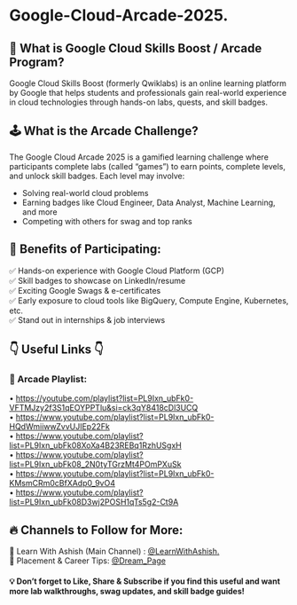 # Google-Cloud-Arcade-2025.


## 🧠 What is Google Cloud Skills Boost / Arcade Program?

Google Cloud Skills Boost (formerly Qwiklabs) is an online learning platform by Google that helps students and professionals gain real-world experience in cloud technologies through hands-on labs, quests, and skill badges.


## 🕹️ What is the Arcade Challenge?

The Google Cloud Arcade 2025 is a gamified learning challenge where participants complete labs (called “games”) to earn points, complete levels, and unlock skill badges. Each level may involve:
-   Solving real-world cloud problems
-   Earning badges like Cloud Engineer, Data Analyst, Machine Learning, and more
-   Competing with others for swag and top ranks


## 🎁 Benefits of Participating:
✅ Hands-on experience with Google Cloud Platform (GCP) <br>
✅ Skill badges to showcase on LinkedIn/resume <br>
✅ Exciting Google Swags & e-certificates <br>
✅ Early exposure to cloud tools like BigQuery, Compute Engine, Kubernetes, etc. <br>
✅ Stand out in internships & job interviews


## 👇 Useful Links 👇
### 📌 Arcade Playlist: 
• https://youtube.com/playlist?list=PL9Ixn_ubFk0-VFTMJzy2f3S1qEOYPPTlu&si=ck3qY8418cDl3UCQ  <br>
• https://www.youtube.com/playlist?list=PL9Ixn_ubFk0-HQdWmiiwwZvvUJIEp22Fk   <br>
• https://www.youtube.com/playlist?list=PL9Ixn_ubFk08XoXa4B23REBq1RzhUSgxH   <br>
• https://www.youtube.com/playlist?list=PL9Ixn_ubFk08_2N0tyTGrzMt4POmPXuSk   <br>
• https://www.youtube.com/playlist?list=PL9Ixn_ubFk0-KMsmCRm0cBfXAdp0_9vO4   <br>
• https://www.youtube.com/playlist?list=PL9Ixn_ubFk08D3wj2POSH1qTs5g2-Ct9A   <br>


## 🔥 Channels to Follow for More:
🔸 Learn With Ashish (Main Channel) :   [@LearnWithAshish.](https://www.youtube.com/channel/UChSkWopRk1ErP2i0k4aa0KQ) <br>
🔸 Placement & Career Tips:   [@Dream_Page](https://www.youtube.com/channel/UCWkPiFnmnqCYpEjFIvlo1FQ)

#### 💡 Don’t forget to Like, Share & Subscribe if you find this useful and want more lab walkthroughs, swag updates, and skill badge guides!
